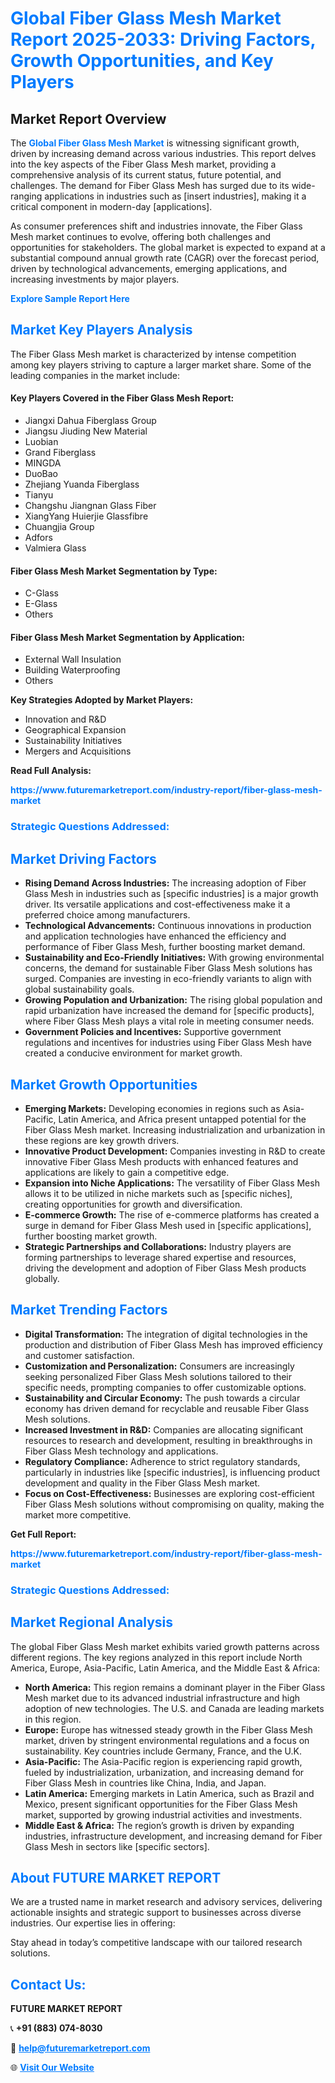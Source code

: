 <h1 style="color: #007BFF;">Global Fiber Glass Mesh Market Report 2025-2033: Driving Factors, Growth Opportunities, and Key Players</h1>

<section id="overview">
<h2>Market Report Overview</h2>
<p>The <a href="https://www.futuremarketreport.com/industry-report/fiber-glass-mesh-market" style="color: #007BFF; text-decoration: none;"><strong>Global Fiber Glass Mesh Market</strong></a> is witnessing significant growth, driven by increasing demand across various industries. This report delves into the key aspects of the Fiber Glass Mesh market, providing a comprehensive analysis of its current status, future potential, and challenges. The demand for Fiber Glass Mesh has surged due to its wide-ranging applications in industries such as [insert industries], making it a critical component in modern-day [applications].</p>
<p>As consumer preferences shift and industries innovate, the Fiber Glass Mesh market continues to evolve, offering both challenges and opportunities for stakeholders. The global market is expected to expand at a substantial compound annual growth rate (CAGR) over the forecast period, driven by technological advancements, emerging applications, and increasing investments by major players.</p>
</section>

<section id="overview">
<p><a href="https://www.futuremarketreport.com/request-sample/reportId=27283" style="color: #007BFF; text-decoration: none;"><strong>Explore Sample Report Here</strong></a></p>
</section>

<section id="key-players">
<h2 style="color: #007BFF;">Market Key Players Analysis</h2>
<p>The Fiber Glass Mesh market is characterized by intense competition among key players striving to capture a larger market share. Some of the leading companies in the market include:</p>
<h4>Key Players Covered in the Fiber Glass Mesh Report:</h4>
<ul><li>Jiangxi Dahua Fiberglass Group</li><li>Jiangsu Jiuding New Material</li><li>Luobian</li><li>Grand Fiberglass</li><li>MINGDA</li><li>DuoBao</li><li>Zhejiang Yuanda Fiberglass</li><li>Tianyu</li><li>Changshu Jiangnan Glass Fiber</li><li>XiangYang Huierjie Glassfibre</li><li>Chuangjia Group</li><li>Adfors</li><li>Valmiera Glass</li></ul>
<h4>Fiber Glass Mesh Market Segmentation by Type:</h4>
<ul><li>C-Glass</li><li>E-Glass</li><li>Others</li></ul>

<h4>Fiber Glass Mesh Market Segmentation by Application:</h4>
<ul><li>External Wall Insulation</li><li>Building Waterproofing</li><li>Others</li></ul>
<p><strong>Key Strategies Adopted by Market Players:</strong></p>
<ul>
<li>Innovation and R&D</li>
<li>Geographical Expansion</li>
<li>Sustainability Initiatives</li>
<li>Mergers and Acquisitions</li>
</ul>
</section>

<section>
<p><strong>Read Full Analysis: </strong></p><a href="https://www.futuremarketreport.com/industry-report/fiber-glass-mesh-market" style="color: #007BFF; text-decoration: none;"><strong>https://www.futuremarketreport.com/industry-report/fiber-glass-mesh-market</strong></a>
<h3 style="color: #007BFF;">Strategic Questions Addressed:</h3>
</section>

<section id="driving-factors">
<h2 style="color: #007BFF;">Market Driving Factors</h2>
<ul>
<li><strong>Rising Demand Across Industries:</strong> The increasing adoption of Fiber Glass Mesh in industries such as [specific industries] is a major growth driver. Its versatile applications and cost-effectiveness make it a preferred choice among manufacturers.</li>
<li><strong>Technological Advancements:</strong> Continuous innovations in production and application technologies have enhanced the efficiency and performance of Fiber Glass Mesh, further boosting market demand.</li>
<li><strong>Sustainability and Eco-Friendly Initiatives:</strong> With growing environmental concerns, the demand for sustainable Fiber Glass Mesh solutions has surged. Companies are investing in eco-friendly variants to align with global sustainability goals.</li>
<li><strong>Growing Population and Urbanization:</strong> The rising global population and rapid urbanization have increased the demand for [specific products], where Fiber Glass Mesh plays a vital role in meeting consumer needs.</li>
<li><strong>Government Policies and Incentives:</strong> Supportive government regulations and incentives for industries using Fiber Glass Mesh have created a conducive environment for market growth.</li>
</ul>
</section>

<section id="growth-opportunities">
<h2 style="color: #007BFF;">Market Growth Opportunities</h2>
<ul>
<li><strong>Emerging Markets:</strong> Developing economies in regions such as Asia-Pacific, Latin America, and Africa present untapped potential for the Fiber Glass Mesh market. Increasing industrialization and urbanization in these regions are key growth drivers.</li>
<li><strong>Innovative Product Development:</strong> Companies investing in R&D to create innovative Fiber Glass Mesh products with enhanced features and applications are likely to gain a competitive edge.</li>
<li><strong>Expansion into Niche Applications:</strong> The versatility of Fiber Glass Mesh allows it to be utilized in niche markets such as [specific niches], creating opportunities for growth and diversification.</li>
<li><strong>E-commerce Growth:</strong> The rise of e-commerce platforms has created a surge in demand for Fiber Glass Mesh used in [specific applications], further boosting market growth.</li>
<li><strong>Strategic Partnerships and Collaborations:</strong> Industry players are forming partnerships to leverage shared expertise and resources, driving the development and adoption of Fiber Glass Mesh products globally.</li>
</ul>
</section>

<section id="trending-factors">
<h2 style="color: #007BFF;">Market Trending Factors</h2>
<ul>
<li><strong>Digital Transformation:</strong> The integration of digital technologies in the production and distribution of Fiber Glass Mesh has improved efficiency and customer satisfaction.</li>
<li><strong>Customization and Personalization:</strong> Consumers are increasingly seeking personalized Fiber Glass Mesh solutions tailored to their specific needs, prompting companies to offer customizable options.</li>
<li><strong>Sustainability and Circular Economy:</strong> The push towards a circular economy has driven demand for recyclable and reusable Fiber Glass Mesh solutions.</li>
<li><strong>Increased Investment in R&D:</strong> Companies are allocating significant resources to research and development, resulting in breakthroughs in Fiber Glass Mesh technology and applications.</li>
<li><strong>Regulatory Compliance:</strong> Adherence to strict regulatory standards, particularly in industries like [specific industries], is influencing product development and quality in the Fiber Glass Mesh market.</li>
<li><strong>Focus on Cost-Effectiveness:</strong> Businesses are exploring cost-efficient Fiber Glass Mesh solutions without compromising on quality, making the market more competitive.</li>
</ul>
</section>

<section>
<p><strong>Get Full Report: </strong></p><a href="https://www.futuremarketreport.com/industry-report/fiber-glass-mesh-market" style="color: #007BFF; text-decoration: none;"><strong>https://www.futuremarketreport.com/industry-report/fiber-glass-mesh-market</strong></a>
<h3 style="color: #007BFF;">Strategic Questions Addressed:</h3>
</section>


<section id="regional-analysis">
<h2 style="color: #007BFF;">Market Regional Analysis</h2>
<p>The global Fiber Glass Mesh market exhibits varied growth patterns across different regions. The key regions analyzed in this report include North America, Europe, Asia-Pacific, Latin America, and the Middle East & Africa:</p>
<ul>
<li><strong>North America:</strong> This region remains a dominant player in the Fiber Glass Mesh market due to its advanced industrial infrastructure and high adoption of new technologies. The U.S. and Canada are leading markets in this region.</li>
<li><strong>Europe:</strong> Europe has witnessed steady growth in the Fiber Glass Mesh market, driven by stringent environmental regulations and a focus on sustainability. Key countries include Germany, France, and the U.K.</li>
<li><strong>Asia-Pacific:</strong> The Asia-Pacific region is experiencing rapid growth, fueled by industrialization, urbanization, and increasing demand for Fiber Glass Mesh in countries like China, India, and Japan.</li>
<li><strong>Latin America:</strong> Emerging markets in Latin America, such as Brazil and Mexico, present significant opportunities for the Fiber Glass Mesh market, supported by growing industrial activities and investments.</li>
<li><strong>Middle East & Africa:</strong> The region’s growth is driven by expanding industries, infrastructure development, and increasing demand for Fiber Glass Mesh in sectors like [specific sectors].</li>
</ul>
</section>

<footer>
<h2 style="color: #007BFF;">About FUTURE MARKET REPORT</h2>
<p>We are a trusted name in market research and advisory services, delivering actionable insights and strategic support to businesses across diverse industries. Our expertise lies in offering:</p>

<p>Stay ahead in today’s competitive landscape with our tailored research solutions.</p>

<h2 style="color: #007BFF;">Contact Us:</h2>
<p><strong>FUTURE MARKET REPORT</strong></p>
<p>📞 <strong>+91 (883) 074-8030</strong></p>
<p>📧 <strong><a href="mailto:help@futuremarketreport.com" style="color: #007BFF;">help@futuremarketreport.com</a></strong></p>
<p>🌐 <strong><a href="https://www.futuremarketreport.com/" style="color: #007BFF;">Visit Our Website</a></strong></p>
</footer>